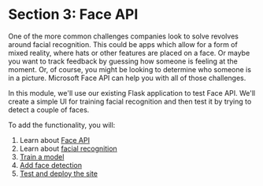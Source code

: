 # Section 3: Face API

One of the more common challenges companies look to solve revolves around facial recognition. This could be apps which allow for a form of mixed reality, where hats or other features are placed on a face. Or maybe you want to track feedback by guessing how someone is feeling at the moment. Or, of course, you might be looking to determine who someone is in a picture. Microsoft Face API can help you with all of those challenges.

In this module, we'll use our existing Flask application to test Face API. We'll create a simple UI for training facial recognition and then test it by trying to detect a couple of faces.

To add the functionality, you will:

1. Learn about [Face API](./introduction.md)
2. Learn about [facial recognition](./facial-recognition-concepts.md)
3. [Train a model](./train-face-api.md)
4. [Add face detection](./detect-face-api.md)
5. [Test and deploy the site](./deploy.md)
